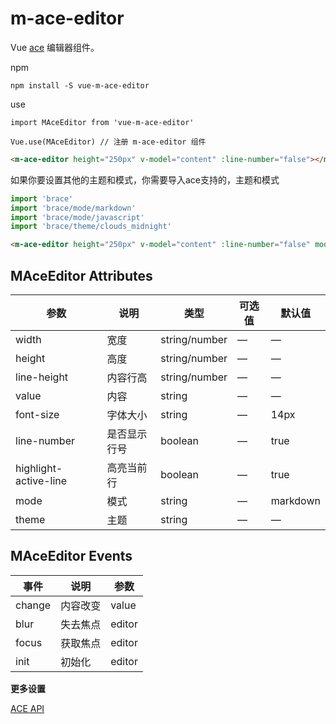 # m-ace-editor

Vue [ace](https://ace.c9.io) 编辑器组件。

npm

```ls
npm install -S vue-m-ace-editor
```

use

```ls
import MAceEditor from 'vue-m-ace-editor'

Vue.use(MAceEditor) // 注册 m-ace-editor 组件
```

```html
<m-ace-editor height="250px" v-model="content" :line-number="false"></m-ace-editor>
```


如果你要设置其他的主题和模式，你需要导入ace支持的，主题和模式


```js
import 'brace'
import 'brace/mode/markdown'
import 'brace/mode/javascript'
import 'brace/theme/clouds_midnight'

```

```html
<m-ace-editor height="250px" v-model="content" :line-number="false" mode="javascript" theme="chrome"></m-ace-editor>
```

## MAceEditor Attributes

| 参数      | 说明    | 类型      | 可选值       | 默认值   |
|---------- |-------- |---------- |-------------  |-------- |
| width     |   宽度  | string/number |  —  |    —     |
| height     |   高度  | string/number |  —  |    —     |
| line-height     |   内容行高  | string/number |  —  |    —     |
| value     |   内容  | string |  —  |    —     |
| font-size     |   字体大小  | string |  —  |    14px     |
| line-number     |   是否显示行号  | boolean |  —  |    true     |
| highlight-active-line     |   高亮当前行  | boolean |  —  |    true     |
| mode     |   模式  | string |  —  |   markdown    |
| theme     |   主题  | string |  —  |   —    |


## MAceEditor Events

| 事件      | 说明    | 参数      |
|---------- |-------- |---------- |
| change     |   内容改变  | value|
| blur     |   失去焦点  | editor|
| focus     |   获取焦点  | editor|
| init     |   初始化  | editor|

**更多设置**

[ACE API](https://ace.c9.io/#nav=api)

